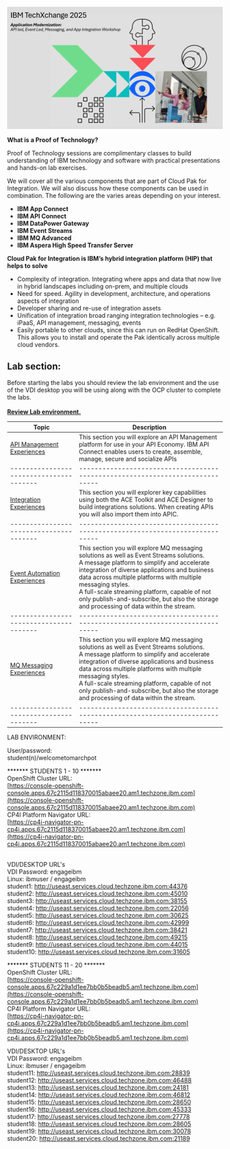 [//]:![](images\image1a.png)
![](images\TXC-2025.png)

[//]:![](images\2022-06-10_21-53-04.jpg)

**What is a Proof of Technology?**

Proof of Technology sessions are complimentary classes to build
understanding of IBM technology and software with practical
presentations and hands-on lab exercises. 

We will cover all the various components that are part of Cloud Pak for Integration. We will also discuss how these components can be used in combination. The following are the varies areas depending on your interest.

*  **IBM App Connect**
*  **IBM API Connect**
*  **IBM DataPower Gateway**
*  **IBM Event Streams**
*  **IBM MQ Advanced**
*  **IBM Aspera High Speed Transfer Server**


**Cloud Pak for Integration is IBM’s hybrid integration platform (HIP) that helps to solve**
- Complexity of integration. Integrating where apps and data that now live in hybrid landscapes including on-prem, and multiple clouds
- Need for speed. Agility in development, architecture, and operations aspects of integration
- Developer sharing and re-use of integration assets
- Unification of integration broad ranging integration technologies – e.g. iPaaS, API management, messaging, events
- Easily portable to other clouds, since this can run on RedHat OpenShift. This allows you to install and operate the Pak identically across multiple cloud vendors.  

## Lab section:
Before starting the labs you should review the lab environment and the use of the VDI desktop you will be using along with the OCP cluster to complete the labs.<br><br>
**[Review Lab environment.](Setup/VDI-overview/index.md)**



|  Topic                                | Description                                                                
|---------------------------------------|-----------------------------------------------------------------------------|
| [API Management Experiences](APIC-labs/ReadMe.md)          | This section you will explore an API Management platform for use in your API Economy. IBM API Connect enables users to create, assemble, manage, secure and socialize APIs  
|---------------------------------------|-----------------------------------------------------------------------------|   
| [Integration Experiences](Integration/index.md)         | This section you will explorer key capabilities using both the ACE Toolkit and ACE Designer to build integrations solutions.  When creating APIs you will also import them into APIC.
|---------------------------------------|-----------------------------------------------------------------------------|     
| [Event Automation Experiences](Kafka/index.md)          | This section you will explore MQ messaging solutions as well as Event Streams solutions. <BR> A message platform to simplify and accelerate integration of diverse applications and business data across multiple platforms with multiple messaging styles.<br> A full-scale streaming platform, capable of not only publish-and-subscribe, but also the storage and processing of data within the stream.  
|---------------------------------------|-----------------------------------------------------------------------------|
| [MQ Messaging Experiences](MQ/index.md)          | This section you will explore MQ messaging solutions as well as Event Streams solutions. <BR> A message platform to simplify and accelerate integration of diverse applications and business data across multiple platforms with multiple messaging styles.<br> A full-scale streaming platform, capable of not only publish-and-subscribe, but also the storage and processing of data within the stream.  
|---------------------------------------|-----------------------------------------------------------------------------|     

<!-- | [CP4I Addon](Add-on/index.md)         | This section will show additional Unique Value and Capabilities when using Cloud pak for Integration. Collaboration and Asset Sharing with Cloud Pak for Integration **Asset Catalog**
|---------------------------------------|-----------------------------------------------------------------------------| 
-->


<!--- <[ACE Toolkit Labs](ACE-toolkit-labs/index.md) > -->
<!--- <[Event Endpoint Labs](Event_EndPoint/index.md) > -->
<!--- <[Aspera Labs](Aspera/index.md) > -->


LAB ENVIRONMENT: <br>

User/password: <br>
student(n)/welcometomarchpot <br>

******* STUDENTS 1 - 10 ******* <br>
OpenShift Cluster URL:
<br>
[https://console-openshift-console.apps.67c2115d118370015abaee20.am1.techzone.ibm.com](https://console-openshift-console.apps.67c2115d118370015abaee20.am1.techzone.ibm.com)
<br>
CP4I Platform Navigator URL: <br>
[https://cp4i-navigator-pn-cp4i.apps.67c2115d118370015abaee20.am1.techzone.ibm.com](https://cp4i-navigator-pn-cp4i.apps.67c2115d118370015abaee20.am1.techzone.ibm.com)
<br><br>

VDI/DESKTOP URL's<br>
VDI Password: engageibm<br>
Linux: ibmuser / engageibm <br>
student1: http://useast.services.cloud.techzone.ibm.com:44376<br>
student2: http://useast.services.cloud.techzone.ibm.com:45010<br>
student3: http://useast.services.cloud.techzone.ibm.com:38155<br>
student4: http://useast.services.cloud.techzone.ibm.com:22056<br>
student5: http://useast.services.cloud.techzone.ibm.com:30625<br>
student6: http://useast.services.cloud.techzone.ibm.com:42999<br>
student7: http://useast.services.cloud.techzone.ibm.com:38421<br>
student8: http://useast.services.cloud.techzone.ibm.com:49215<br>
student9: http://useast.services.cloud.techzone.ibm.com:44015<br>
student10: http://useast.services.cloud.techzone.ibm.com:31605
<br>


******* STUDENTS 11 - 20 ******* <br>
OpenShift Cluster URL:<br>
[https://console-openshift-console.apps.67c229a1d1ee7bb0b5beadb5.am1.techzone.ibm.com](https://console-openshift-console.apps.67c229a1d1ee7bb0b5beadb5.am1.techzone.ibm.com)
<br>
CP4I Platform Navigator URL: <br>
[https://cp4i-navigator-pn-cp4i.apps.67c229a1d1ee7bb0b5beadb5.am1.techzone.ibm.com](https://cp4i-navigator-pn-cp4i.apps.67c229a1d1ee7bb0b5beadb5.am1.techzone.ibm.com)

VDI/DESKTOP URL's<br>
VDI Password: engageibm<br>
Linux: ibmuser / engageibm <br>
student11: http://useast.services.cloud.techzone.ibm.com:28839<br>
student12: http://useast.services.cloud.techzone.ibm.com:46488<br>
student13: http://useast.services.cloud.techzone.ibm.com:24181<br>
student14: http://useast.services.cloud.techzone.ibm.com:46812<br>
student15: http://useast.services.cloud.techzone.ibm.com:28650<br>
student16: http://useast.services.cloud.techzone.ibm.com:45333<br>
student17: http://useast.services.cloud.techzone.ibm.com:27778<br>
student18: http://useast.services.cloud.techzone.ibm.com:28605<br>
student19: http://useast.services.cloud.techzone.ibm.com:30078<br>
student20: http://useast.services.cloud.techzone.ibm.com:21189<br>
<br>
